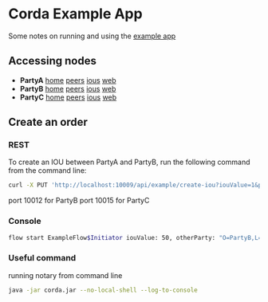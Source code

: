 # Corda Example App

Some notes on running and using the [example app](https://docs.corda.net/tutorial-cordapp.html) 

## Accessing nodes 

* **PartyA**  [home](http://localhost:10009/api/example/me) [peers](http://localhost:10009/api/example/peers) [ious](http://localhost:10009/api/example/ious) [web](http://localhost:10009/web/example)
* **PartyB**  [home](http://localhost:10012/api/example/me) [peers](http://localhost:10012/api/example/peers) [ious](http://localhost:10012/api/example/ious) [web](http://localhost:10012/web/example)
* **PartyC**  [home](http://localhost:10015/api/example/me) [peers](http://localhost:10015/api/example/peers) [ious](http://localhost:10015/api/example/ious) [web](http://localhost:10015/web/example)


## Create an order 

### REST 

To create an IOU between PartyA and PartyB, run the following command from the command line:

```bash
curl -X PUT 'http://localhost:10009/api/example/create-iou?iouValue=1&partyName=O=PartyB,L=New%20York,C=US'
```

port 10012 for PartyB
port 10015 for PartyC


### Console 

```bash
flow start ExampleFlow$Initiator iouValue: 50, otherParty: "O=PartyB,L=New York,C=US"
```

### Useful command 

running notary from command line

```bash
java -jar corda.jar --no-local-shell --log-to-console
```